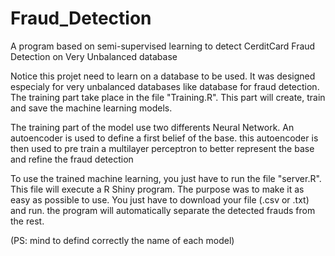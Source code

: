 # Fraud_Detection
A program based on semi-supervised learning to detect CerditCard Fraud Detection on Very Unbalanced database

Notice this projet need to learn on a database to be used. It was designed especialy for very unbalanced databases like database for fraud detection. The training part take place in the file "Training.R". This part will create, train and save the machine learning models.

The training part of the model use two differents Neural Network. An autoencoder is used to define a first belief of the base. this autoencoder is then used to pre train a multilayer perceptron to better represent the base and refine the fraud detection

To use the trained machine learning, you just have to run the file "server.R". This file will execute a R Shiny program. The purpose was to make it as easy as possible to use. You just have to download your file (.csv or .txt) and run. the program will automatically separate the detected frauds from the rest.

(PS: mind to defind correctly the name of each model)
